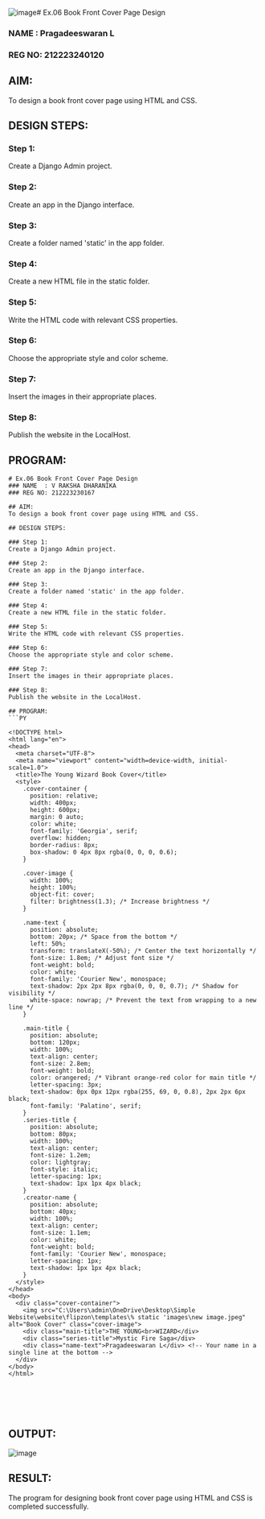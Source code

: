 ![image](https://github.com/user-attachments/assets/3892cf06-0bbb-49e2-b8a2-9b7ac893bdfd)# Ex.06 Book Front Cover Page Design
### NAME  : Pragadeeswaran L
### REG NO: 212223240120

## AIM:
To design a book front cover page using HTML and CSS.

## DESIGN STEPS:

### Step 1:
Create a Django Admin project.

### Step 2:
Create an app in the Django interface.

### Step 3:
Create a folder named 'static' in the app folder.

### Step 4:
Create a new HTML file in the static folder.

### Step 5:
Write the HTML code with relevant CSS properties.

### Step 6:
Choose the appropriate style and color scheme.

### Step 7:
Insert the images in their appropriate places.

### Step 8:
Publish the website in the LocalHost.

## PROGRAM:
```PY
# Ex.06 Book Front Cover Page Design
### NAME  : V RAKSHA DHARANIKA 
### REG NO: 212223230167

## AIM:
To design a book front cover page using HTML and CSS.

## DESIGN STEPS:

### Step 1:
Create a Django Admin project.

### Step 2:
Create an app in the Django interface.

### Step 3:
Create a folder named 'static' in the app folder.

### Step 4:
Create a new HTML file in the static folder.

### Step 5:
Write the HTML code with relevant CSS properties.

### Step 6:
Choose the appropriate style and color scheme.

### Step 7:
Insert the images in their appropriate places.

### Step 8:
Publish the website in the LocalHost.

## PROGRAM:
```PY

<!DOCTYPE html>
<html lang="en">
<head>
  <meta charset="UTF-8">
  <meta name="viewport" content="width=device-width, initial-scale=1.0">
  <title>The Young Wizard Book Cover</title>
  <style>
    .cover-container {
      position: relative;
      width: 400px;
      height: 600px;
      margin: 0 auto;
      color: white;
      font-family: 'Georgia', serif;
      overflow: hidden;
      border-radius: 8px;
      box-shadow: 0 4px 8px rgba(0, 0, 0, 0.6);
    }
    
    .cover-image {
      width: 100%;
      height: 100%;
      object-fit: cover;
      filter: brightness(1.3); /* Increase brightness */
    }

    .name-text {
      position: absolute;
      bottom: 20px; /* Space from the bottom */
      left: 50%;
      transform: translateX(-50%); /* Center the text horizontally */
      font-size: 1.8em; /* Adjust font size */
      font-weight: bold;
      color: white;
      font-family: 'Courier New', monospace;
      text-shadow: 2px 2px 8px rgba(0, 0, 0, 0.7); /* Shadow for visibility */
      white-space: nowrap; /* Prevent the text from wrapping to a new line */
    }

    .main-title {
      position: absolute;
      bottom: 120px;
      width: 100%;
      text-align: center;
      font-size: 2.8em;
      font-weight: bold;
      color: orangered; /* Vibrant orange-red color for main title */
      letter-spacing: 3px;
      text-shadow: 0px 0px 12px rgba(255, 69, 0, 0.8), 2px 2px 6px black;
      font-family: 'Palatino', serif;
    }
    .series-title {
      position: absolute;
      bottom: 80px;
      width: 100%;
      text-align: center;
      font-size: 1.2em;
      color: lightgray;
      font-style: italic;
      letter-spacing: 1px;
      text-shadow: 1px 1px 4px black;
    }
    .creator-name {
      position: absolute;
      bottom: 40px;
      width: 100%;
      text-align: center;
      font-size: 1.1em;
      color: white;
      font-weight: bold;
      font-family: 'Courier New', monospace;
      letter-spacing: 1px;
      text-shadow: 1px 1px 4px black;
    }
  </style>
</head>
<body>
  <div class="cover-container">
    <img src="C:\Users\admin\OneDrive\Desktop\Simple Website\website\flipzon\templates\% static 'images\new image.jpeg" alt="Book Cover" class="cover-image">
    <div class="main-title">THE YOUNG<br>WIZARD</div>
    <div class="series-title">Mystic Fire Saga</div>
    <div class="name-text">Pragadeeswaran L</div> <!-- Your name in a single line at the bottom -->
  </div>
</body>
</html>






```

## OUTPUT:
![image](https://github.com/user-attachments/assets/12a34e4d-9fe0-48c9-a74d-03aa8d4a82af)



## RESULT:
The program for designing book front cover page using HTML and CSS is completed successfully.

